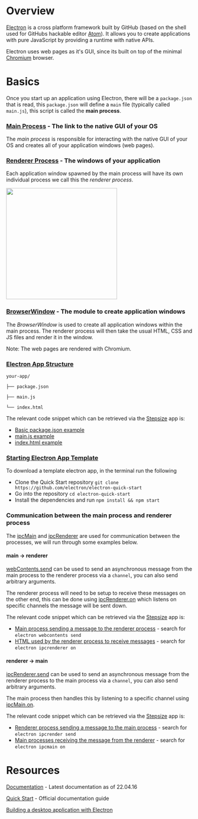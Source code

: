 # Overview

[Electron](http://electron.atom.io) is a cross platform framework built by GitHub (based on the shell used for GitHubs hackable editor [Atom](https://atom.io)). It allows you to create applications with pure JavaScript by providing a runtime with native APIs.

Electron uses web pages as it's GUI, since its built on top of the minimal [Chromium](https://www.chromium.org/Home) browser.

# Basics

Once you start up an application using Electron, there will be a `package.json` that is read, this `package.json` will define a `main` file (typically called `main.js`), this script is called the **main process**.  

### [Main Process](http://electron.atom.io/docs/latest/tutorial/quick-start/#main-process) - The link to the native GUI of your OS
The *main process* is responsible for interacting with the native GUI of your OS and creates all of your application windows (web pages).

### [Renderer Process](http://electron.atom.io/docs/latest/tutorial/quick-start/#renderer-process) - The windows of your application
Each application window spawned by the main process will have its own individual process we call this the *renderer process*.

<img src="https://cdn-images-1.medium.com/max/800/1*EJETq7XOPz5RVY5IfF6NIg@2x.png" style="width: 300px;"/>

### [BrowserWindow](http://electron.atom.io/docs/v0.37.7/api/browser-window/) - The module to create application windows
The *BrowserWindow* is used to create all application windows within the main process. The renderer process will then take the usual HTML, CSS and JS files and render it in the window.

Note: The web pages are rendered with Chromium.

### [Electron App Structure](http://electron.atom.io/docs/v0.37.7/tutorial/quick-start/#write-your-first-electron-app)
`your-app/`

`├── package.json`

`├── main.js`

`└── index.html`

The relevant code snippet which can be retrieved via the [Stepsize](http://stepsize.com/?ref=anvilhack) app is:
- [Basic package.json example](http://gist.github.com/3d7efcd4ded630718e7514f80cb09eeb)
- [main.js example](http://gist.github.com/4cd160ec48fdcd28b1af74f7c987bdf5)
- [index.html example](http://gist.github.com/879387356072e51dffb37075bdd3ed7a)

### [Starting Electron App Template](https://github.com/electron/electron-quick-start)
To download a template electron app, in the terminal run the following
- Clone the Quick Start repository `git clone https://github.com/electron/electron-quick-start`
- Go into the repository `cd electron-quick-start`
- Install the dependencies and run `npm install && npm start`

### Communication between the main process and renderer process
The [ipcMain](http://electron.atom.io/docs/v0.37.7/api/ipc-main) and [ipcRenderer](http://electron.atom.io/docs/v0.37.7/api/ipc-renderer) are used for communication between the processes, we will run through some examples below.

#### main -> renderer
[webContents.send](http://electron.atom.io/docs/v0.37.7/api/web-contents/#webcontentssendchannel-arg1-arg2-) can be used to send an asynchronous message from the main process to the renderer process via a `channel`, you can also send arbitrary arguments.

The renderer process will need to be setup to receive these messages on the other end, this can be done using [ipcRenderer.on](http://electron.atom.io/docs/v0.37.7/api/ipc-renderer/#ipcrendereronchannel-listener) which listens on specific channels the message will be sent down.

The relevant code snippet which can be retrieved via the [Stepsize](http://stepsize.com/?ref=anvilhack) app is:
- [Main process sending a message to the renderer process](http://gist.github.com/fd7738d9d5e0e1c9cf414687ebdd1bce) - search for `electron webcontents send`
- [HTML used by the renderer process to receive messages]() - search for `electron ipcrenderer on`

#### renderer -> main
[ipcRenderer.send](http://electron.atom.io/docs/v0.37.7/api/ipc-renderer/#ipcrenderersendchannel-arg1-arg2-) can be used to send an asynchronous message  from the renderer process to the main process via a `channel`, you can also send arbitrary arguments.

The main process then handles this by listening to a specific channel using [ipcMain.on](http://electron.atom.io/docs/v0.37.7/api/ipc-main/#ipcmainonchannel-listener).

The relevant code snippet which can be retrieved via the [Stepsize](http://stepsize.com/?ref=anvilhack) app is:
- [Renderer process sending a message to the main process](http://gist.github.com/e526ac4b2c7f092200a22dbdf0cd8ca2) - search for `electron ipcrender send`
- [Main processes receiving the message from the renderer](http://gist.github.com/3deea7d0357ea1c419ab6fefc2347b3c) - search for `electron ipcmain on`

# Resources
[Documentation](http://electron.atom.io/docs/v0.37.7/) - Latest documentation as of 22.04.16

[Quick Start](http://electron.atom.io/docs/latest/tutorial/quick-start/) - Official documentation guide

[Building a desktop application with Electron](https://medium.com/developers-writing/building-a-desktop-application-with-electron-204203eeb658#.8i5jtae3w)
